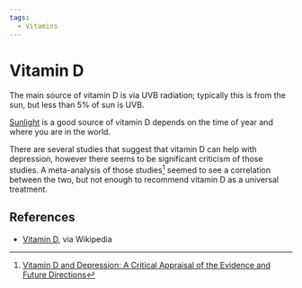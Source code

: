 ```yaml
---
tags:
  - Vitamins
---
```

# Vitamin D

The main source of vitamin D is via UVB radiation; typically this is from the
sun, but less than 5% of sun is UVB.

[Sunlight](/health/sunlight.md) is a good source of vitamin D depends on the
time of year and where you are in the world.

There are several studies that suggest that vitamin D can help with depression,
however there seems to be significant criticism of those studies. A
meta-analysis of those studies[^1] seemed to see a correlation between the two,
but not enough to recommend vitamin D as a universal treatment.

## References

- [Vitamin D](https://en.wikipedia.org/wiki/Vitamin_D), via Wikipedia

[^1]: [Vitamin D and Depression: A Critical Appraisal of the Evidence and Future
Directions](https://www.ncbi.nlm.nih.gov/pmc/articles/PMC6970300/)
